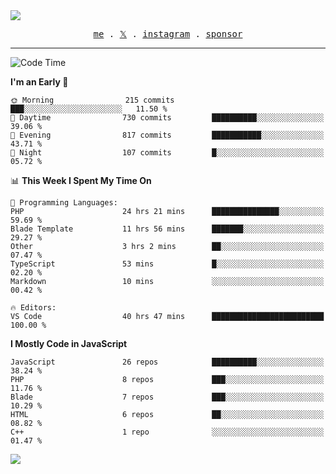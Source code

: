 <img style="bottom: 800px;" src="https://imgur.com/rilHVxA.png"/>
<p align="center">
  <samp>
    <a href="https://fayln.com">me</a> .
    <!-- <a href="https://fayln.com/projects">projects</a> . -->
    <a href="https://go.fayln.com/twitter">𝕏</a> .
    <a href="https://go.fayln.com/instagram">instagram</a> .
<!--     <a href="https://go.fayln.com/polywork">polywork</a> . -->
    <a href="https://github.com/sponsors/faridhnzz">sponsor</a>
  </samp>
</p>

---
<!--START_SECTION:waka-->
![Code Time](http://img.shields.io/badge/Code%20Time-3%2C279%20hrs%2037%20mins-blue)

**I'm an Early 🐤** 

```text
🌞 Morning                215 commits         ███░░░░░░░░░░░░░░░░░░░░░░   11.50 % 
🌆 Daytime                730 commits         ██████████░░░░░░░░░░░░░░░   39.06 % 
🌃 Evening                817 commits         ███████████░░░░░░░░░░░░░░   43.71 % 
🌙 Night                  107 commits         █░░░░░░░░░░░░░░░░░░░░░░░░   05.72 % 
```


📊 **This Week I Spent My Time On** 

```text
💬 Programming Languages: 
PHP                      24 hrs 21 mins      ███████████████░░░░░░░░░░   59.69 % 
Blade Template           11 hrs 56 mins      ███████░░░░░░░░░░░░░░░░░░   29.27 % 
Other                    3 hrs 2 mins        ██░░░░░░░░░░░░░░░░░░░░░░░   07.47 % 
TypeScript               53 mins             █░░░░░░░░░░░░░░░░░░░░░░░░   02.20 % 
Markdown                 10 mins             ░░░░░░░░░░░░░░░░░░░░░░░░░   00.42 % 

🔥 Editors: 
VS Code                  40 hrs 47 mins      █████████████████████████   100.00 % 
```

**I Mostly Code in JavaScript** 

```text
JavaScript               26 repos            ██████████░░░░░░░░░░░░░░░   38.24 % 
PHP                      8 repos             ███░░░░░░░░░░░░░░░░░░░░░░   11.76 % 
Blade                    7 repos             ███░░░░░░░░░░░░░░░░░░░░░░   10.29 % 
HTML                     6 repos             ██░░░░░░░░░░░░░░░░░░░░░░░   08.82 % 
C++                      1 repo              ░░░░░░░░░░░░░░░░░░░░░░░░░   01.47 % 
```




<!--END_SECTION:waka-->

![](https://hit.yhype.me/github/profile?user_id=29797712)
